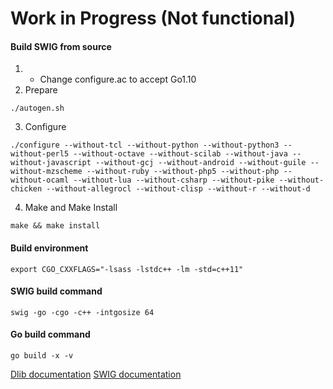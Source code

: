# Work in Progress (Not functional)

#### Build SWIG from source
1.  - Change configure.ac to accept Go1.10
2. Prepare
```
./autogen.sh
```
3. Configure
```
./configure --without-tcl --without-python --without-python3 --without-perl5 --without-octave --without-scilab --without-java --without-javascript --without-gcj --without-android --without-guile --without-mzscheme --without-ruby --without-php5 --without-php --without-ocaml --without-lua --without-csharp --without-pike --without-chicken --without-allegrocl --without-clisp --without-r --without-d
```
4. Make and Make Install
```
make && make install
```


#### Build environment
```
export CGO_CXXFLAGS="-lsass -lstdc++ -lm -std=c++11"
```

#### SWIG build command
```
swig -go -cgo -c++ -intgosize 64
```

#### Go build command
```
go build -x -v
```

[Dlib documentation](http://www.dlib.net)
[SWIG documentation](http://www.swig.org/Doc3.0/Go.html)
